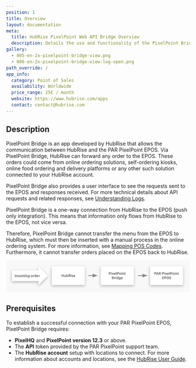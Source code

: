 ```yaml
---
position: 1
title: Overview
layout: documentation
meta:
  title: HubRise PixelPoint Web API Bridge Overview
  description: Details the use and functionality of the PixelPoint Bridge.
gallery:
  - 005-en-2x-pixelpoint-bridge-view.png
  - 006-en-2x-pixelpoint-bridge-view-log-open.png
path_override: /
app_info:
  category: Point of Sales
  availability: Worldwide
  price_range: 25€ / month
  website: https://www.hubrise.com/apps
  contact: contact@hubrise.com
---
```


## Description

PixelPoint Bridge is an app developed by HubRise that allows the communication between HubRise and the PAR PixelPoint EPOS. Via PixelPoint Bridge, HubRise can forward any order to the EPOS. These orders could come from online ordering solutions, self-ordering kiosks, online food ordering and delivery platforms or any other such solution connected to your HubRise account.

PixelPoint Bridge also provides a user interface to see the requests sent to the EPOS and responses received. For more technical details about API requests and related responses, see [Understanding Logs](/apps/pixelpoint/understanding-logs).

PixelPoint Bridge is a one-way connection from HubRise to the EPOS (push only integration). This means that information only flows from HubRise to the EPOS, not vice versa.

Therefore, PixelPoint Bridge cannot transfer the menu from the EPOS to HubRise, which must then be inserted with a manual process in the online ordering system. For more information, see [Mapping POS Codes](/apps/pixelpoint/mapping-pos-codes). Furthermore, it cannot transfer orders placed on the EPOS back to HubRise.

![Connection Diagram](../images/001-en-2x-connection-diagram.png)

## Prerequisites

To establish a successful connection with your PAR PixelPoint EPOS, PixelPoint Bridge requires:

- **PixelHQ** and **PixelPoint version 12.3** or above.
- The **API** token provided by the PAR PixelPoint support team.
- The **HubRise account** setup with locations to connect. For more information about accounts and locations, see the [HubRise User Guide](/docs).
